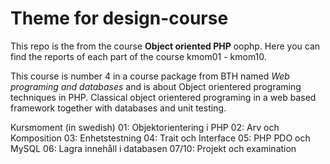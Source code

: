 Theme for design-course
===============================

This repo is the from the course **Object oriented PHP** oophp. Here you can find the reports of each part of the course kmom01 - kmom10.  

This course is number 4 in a course package from BTH named *Web programing and databases* and is about Object orientered programing techniques in PHP. Classical object orientered programing in a web based framework together with databases and unit testing.

Kursmoment (in swedish)
01: Objektorientering i PHP
02: Arv och Komposition
03: Enhetstestning
04: Trait och Interface
05: PHP PDO och MySQL
06: Lagra innehåll i databasen
07/10: Projekt och examination
